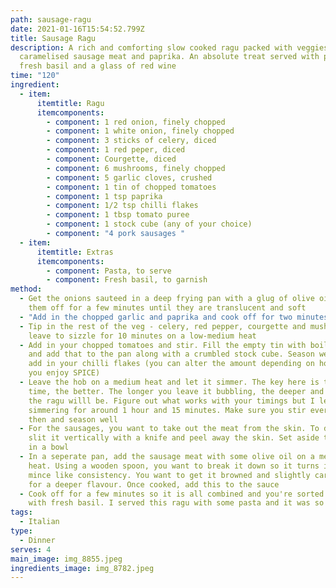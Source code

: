 ```yaml
---
path: sausage-ragu
date: 2021-01-16T15:54:52.799Z
title: Sausage Ragu
description: A rich and comforting slow cooked ragu packed with veggies,
  caramelised sausage meat and paprika. An absolute treat served with pasta,
  fresh basil and a glass of red wine
time: "120"
ingredient:
  - item:
      itemtitle: Ragu
      itemcomponents:
        - component: 1 red onion, finely chopped
        - component: 1 white onion, finely chopped
        - component: 3 sticks of celery, diced
        - component: 1 red peper, diced
        - component: Courgette, diced
        - component: 6 mushrooms, finely chopped
        - component: 5 garlic cloves, crushed
        - component: 1 tin of chopped tomatoes
        - component: 1 tsp paprika
        - component: 1/2 tsp chilli flakes
        - component: 1 tbsp tomato puree
        - component: 1 stock cube (any of your choice)
        - component: "4 pork sausages "
  - item:
      itemtitle: Extras
      itemcomponents:
        - component: Pasta, to serve
        - component: Fresh basil, to garnish
method:
  - Get the onions sauteed in a deep frying pan with a glug of olive oil. Cook
    them off for a few minutes until they are translucent and soft
  - "Add in the chopped garlic and paprika and cook off for two minutes "
  - Tip in the rest of the veg - celery, red pepper, courgette and mushrooms and
    leave to sizzle for 10 minutes on a low-medium heat
  - Add in your chopped tomatoes and stir. Fill the empty tin with boiling water
    and add that to the pan along with a crumbled stock cube. Season well and
    add in your chilli flakes (you can alter the amount depending on how much
    you enjoy SPICE)
  - Leave the hob on a medium heat and let it simmer. The key here is the more
    time, the better. The longer you leave it bubbling, the deeper and richer
    the ragu willl be. Figure out what works with your timings but I left mine
    simmering for around 1 hour and 15 minutes. Make sure you stir every now and
    then and season well
  - For the sausages, you want to take out the meat from the skin. To do this, I
    slit it vertically with a knife and peel away the skin. Set aside the meat
    in a bowl
  - In a seperate pan, add the sausage meat with some olive oil on a medium
    heat. Using a wooden spoon, you want to break it down so it turns into a
    mince like consistency. You want to get it browned and slightly caramelised
    for a deeper flavour. Once cooked, add this to the sauce
  - Cook off for a few minutes so it is all combined and you're sorted. Garnish
    with fresh basil. I served this ragu with some pasta and it was so delicious
tags:
  - Italian
type:
  - Dinner
serves: 4
main_image: img_8855.jpeg
ingredients_image: img_8782.jpeg
---
```

